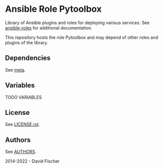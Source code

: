 # Ansible Role Pytoolbox

Library of Ansible plugins and roles for deploying various services.
See [ansible-roles](https://github.com/davidfischer-ch/ansible-roles) for additional documentation.

This repository hosts the role Pytoolbox and may depend of other roles and plugins of the library.

## Dependencies

See [meta](meta/main.yml).

## Variables

TODO VARIABLES

## License

See [LICENSE.rst](LICENSE.rst).

## Authors

See [AUTHORS](AUTHORS).

2014-2022 - David Fischer
